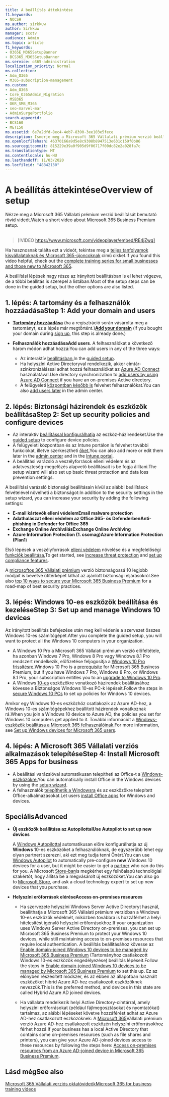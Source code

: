```yaml
---
title: A beállítás áttekintése
f1.keywords:
- NOCSH
ms.author: sirkkuw
author: Sirkkuw
manager: scotv
audience: Admin
ms.topic: article
f1_keywords:
- O365E_M365SetupBanner
- BCS365_M365SetupBanner
ms.service: o365-administration
localization_priority: Normal
ms.collection:
- Adm_O365
- M365-subscription-management
ms.custom:
- Adm_O365
- Core_O365Admin_Migration
- MSB365
- OKR_SMB_M365
- seo-marvel-mar
- AdminSurgePortfolio
search.appverid:
- BCS160
- MET150
ms.assetid: 6e7a2dfd-8ec4-4eb7-8390-3ee103e5fece
description: Ismerje meg a Microsoft 365 Vállalati prémium verzió beállítási lépéseit, az előfizetéstől, a tartományok és felhasználók hozzáadásától a biztonsági házirendek beállításán át stb.
ms.openlocfilehash: 46370166a9d5e8c9308b8947513e631c159f0b86
ms.sourcegitcommit: 815229e39a0f905d9f06717f00dc82e2a028fa7c
ms.translationtype: MT
ms.contentlocale: hu-HU
ms.lasthandoff: 11/03/2020
ms.locfileid: "48842130"
---
```

# <a name="overview-of-setup"></a><span data-ttu-id="02af5-103">A beállítás áttekintése</span><span class="sxs-lookup"><span data-stu-id="02af5-103">Overview of setup</span></span>

<span data-ttu-id="02af5-104">Nézze meg a Microsoft 365 Vállalati prémium verzió beállítását bemutató rövid videót.</span><span class="sxs-lookup"><span data-stu-id="02af5-104">Watch a short video about Microsoft 365 Business Premium setup.</span></span><br><br>

> [!VIDEO https://www.microsoft.com/videoplayer/embed/RE4jZwg] 

<span data-ttu-id="02af5-105">Ha hasznosnak találta ezt a videót, tekintse meg a [teljes tanfolyamok kisvállalatoknak és Microsoft 365-újoncoknak](https://support.microsoft.com/office/6ab4bbcd-79cf-4000-a0bd-d42ce4d12816) című cikket.</span><span class="sxs-lookup"><span data-stu-id="02af5-105">If you found this video helpful, check out the [complete training series for small businesses and those new to Microsoft 365](https://support.microsoft.com/office/6ab4bbcd-79cf-4000-a0bd-d42ce4d12816).</span></span>

<span data-ttu-id="02af5-106">A beállítási lépések nagy része az irányított beállításban is el lehet végezve, de a többi beállítás is szerepel a listában.</span><span class="sxs-lookup"><span data-stu-id="02af5-106">Most of the setup steps can be done in the guided setup, but the other options are also listed.</span></span>

## <a name="step-1-add-your-domain-and-users"></a><span data-ttu-id="02af5-107">1. lépés: A tartomány és a felhasználók hozzáadása</span><span class="sxs-lookup"><span data-stu-id="02af5-107">Step 1: Add your domain and users</span></span>

   - <span data-ttu-id="02af5-108">**[Tartomány hozzáadása](set-up.md#add-your-domain-to-personalize-sign-in)** (ha a regisztráció során vásárolta meg a tartományt, [](sign-up.md)ez a lépés már megtörtént.)</span><span class="sxs-lookup"><span data-stu-id="02af5-108">**[Add your domain](set-up.md#add-your-domain-to-personalize-sign-in)** (if you bought your domain during [sign up](sign-up.md), this step is already done.)</span></span>

   - <span data-ttu-id="02af5-109">**Felhasználók hozzáadása**</span><span class="sxs-lookup"><span data-stu-id="02af5-109">**Add users**.</span></span> <span data-ttu-id="02af5-110">A felhasználókat a következő három módon adhat hozzá:</span><span class="sxs-lookup"><span data-stu-id="02af5-110">You can add users in any of the three ways:</span></span>
        - <span data-ttu-id="02af5-111">Az interaktív [beállításban.](set-up.md#add-users-in-the-wizard)</span><span class="sxs-lookup"><span data-stu-id="02af5-111">In the [guided setup](set-up.md#add-users-in-the-wizard).</span></span>
        - <span data-ttu-id="02af5-112">Ha helyszíni Active Directoryval rendelkezik, akkor címtár-szinkronizálással adhat hozzá felhasználókat az [Azure AD Connect](https://docs.microsoft.com/microsoft-365/enterprise/set-up-directory-synchronization) használatával.</span><span class="sxs-lookup"><span data-stu-id="02af5-112">Use directory synchronization to [add users by using Azure AD Connect](https://docs.microsoft.com/microsoft-365/enterprise/set-up-directory-synchronization) if you have an on-premises Active directory.</span></span>
        - <span data-ttu-id="02af5-113">A felügyeleti [központban később is](add-users-m365b.md) felvehet felhasználókat.</span><span class="sxs-lookup"><span data-stu-id="02af5-113">You can also [add users later](add-users-m365b.md) in the admin center.</span></span>
## <a name="step-2-set-up-security-policies-and-configure-devices"></a><span data-ttu-id="02af5-114">2. lépés: Biztonsági házirendek és eszközök beállítása</span><span class="sxs-lookup"><span data-stu-id="02af5-114">Step 2: Set up security policies and configure devices</span></span> 

  - <span data-ttu-id="02af5-115">Az interaktív [beállítással konfigurálhatja](set-up.md#protect-your-organization) az eszköz-házirendeket.</span><span class="sxs-lookup"><span data-stu-id="02af5-115">Use the [guided setup](set-up.md#protect-your-organization) to configure device policies.</span></span> 
  - <span data-ttu-id="02af5-116">A felügyeleti központban és az [](view-policies-and-devices.md) Intune portálon is felvehet további funkciókat, illetve szerkesztheti [őket.](https://docs.microsoft.com/intune/tutorial-walkthrough-intune-portal)</span><span class="sxs-lookup"><span data-stu-id="02af5-116">You can also add more or edit them later in the [admin center](view-policies-and-devices.md) and in the [Intune portal](https://docs.microsoft.com/intune/tutorial-walkthrough-intune-portal).</span></span>
  - <span data-ttu-id="02af5-117">A beállítási varázsló a veszélyforrások elleni védelem és az adatveszteség-megelőzés alapvető beállításait is be fogja állítani.</span><span class="sxs-lookup"><span data-stu-id="02af5-117">The setup wizard will also set up basic threat protection and data loss prevention settings.</span></span>
  
  <span data-ttu-id="02af5-118">A beállítási varázsló biztonsági beállításain kívül az alábbi beállítások felvételével növelheti a biztonságot:</span><span class="sxs-lookup"><span data-stu-id="02af5-118">In addition to the security settings in the setup wizard, you can increase your security by adding the following settings:</span></span>

- <span data-ttu-id="02af5-119">**E-mail kártevők elleni védelem**</span><span class="sxs-lookup"><span data-stu-id="02af5-119">**Email malware protection**</span></span>
- <span data-ttu-id="02af5-120">**Adathalászat elleni védelem az Office 365- ös Defenderben**</span><span class="sxs-lookup"><span data-stu-id="02af5-120">**Anti-phishing in Defender for Office 365**</span></span>
- <span data-ttu-id="02af5-121">**Exchange Online Archiválás**</span><span class="sxs-lookup"><span data-stu-id="02af5-121">**Exchange Online Archiving**</span></span>
- <span data-ttu-id="02af5-122">**Azure Information Protection (1. csomag)**</span><span class="sxs-lookup"><span data-stu-id="02af5-122">**Azure Information Protection (Plan1**)</span></span>

<span data-ttu-id="02af5-123">Első lépések a veszélyforrások [elleni védelem](increase-threat-protection.md) növelése és a megfelelőségi [funkciók beállítása.](set-up-compliance.md)</span><span class="sxs-lookup"><span data-stu-id="02af5-123">To get started, see [increase threat protection](increase-threat-protection.md) and [set up compliance features](set-up-compliance.md).</span></span>

<span data-ttu-id="02af5-124">A [microsoftos 365 Vállalati prémium](https://docs.microsoft.com/office365/admin/security-and-compliance/secure-your-business-data) verzió biztonságossá 10 legjobb módjait is bevetve útitérképet láthat az ajánlott biztonsági eljárásokról.</span><span class="sxs-lookup"><span data-stu-id="02af5-124">See also [top 10 ways to secure your Microsoft 365 Business Premium](https://docs.microsoft.com/office365/admin/security-and-compliance/secure-your-business-data) for a road-map of best security practices.</span></span>

## <a name="step-3-set-up-and-manage-windows-10-devices"></a><span data-ttu-id="02af5-125">3. lépés: Windows 10-es eszközök beállítása és kezelése</span><span class="sxs-lookup"><span data-stu-id="02af5-125">Step 3: Set up and manage Windows 10 devices</span></span>

<span data-ttu-id="02af5-126">Az irányított beállítás befejezése után meg kell védenie a szervezet összes Windows 10-es számítógépét.</span><span class="sxs-lookup"><span data-stu-id="02af5-126">After you complete the guided setup, you will want to protect all the Windows 10 computers in your organization.</span></span>
  
- <span data-ttu-id="02af5-127">A Windows 10 [](pre-requisites-for-data-protection.md) Pro a Microsoft 365 Vállalati prémium verzió előfeltétele, ha azonban Windows 7 Pro, Windows 8 Pro vagy Windows 8.1 Pro rendszert rendelkezik, előfizetése feljogosítja a [Windows 10 Pro frissítésre.](https://docs.microsoft.com/microsoft-365/business/upgrade-to-windows-pro-creators-update)</span><span class="sxs-lookup"><span data-stu-id="02af5-127">Windows 10 Pro is a [prerequisite](pre-requisites-for-data-protection.md) for Microsoft 365 Business Premium, but if you have Windows 7 Pro, Windows 8 Pro, or Windows 8.1 Pro, your subscription entitles you to an [upgrade to  Windows 10 Pro](https://docs.microsoft.com/microsoft-365/business/upgrade-to-windows-pro-creators-update).</span></span>
- <span data-ttu-id="02af5-128">A Windows [10-es](secure-win-10-pcs.md) eszközökre vonatkozó házirendek beállításához kövesse a Biztonságos Windows 10-es PC-k lépéseit.</span><span class="sxs-lookup"><span data-stu-id="02af5-128">Follow the steps in [secure Windows 10 PCs](secure-win-10-pcs.md) to set up policies for Windows 10 devices.</span></span>

<span data-ttu-id="02af5-129">Amikor egy Windows 10-es eszközhöz csatlakozik az Azure AD-hez, a Windows 10-es számítógépekhez beállított házirendek vonatkoznak rá.</span><span class="sxs-lookup"><span data-stu-id="02af5-129">When you join a Windows 10 device to Azure AD, the policies you set for Windows 10 computers get applied to it.</span></span> <span data-ttu-id="02af5-130">További információt a [Windows-eszközök beállítása a Microsoft 365 felhasználóinak.](set-up-windows-devices.md)</span><span class="sxs-lookup"><span data-stu-id="02af5-130">For more information, see [Set up Windows devices for Microsoft 365 users](set-up-windows-devices.md).</span></span>

## <a name="step-4-install-microsoft-365-apps-for-business"></a><span data-ttu-id="02af5-131">4. lépés: A Microsoft 365 Vállalati verziós alkalmazások telepítése</span><span class="sxs-lookup"><span data-stu-id="02af5-131">Step 4: Install Microsoft 365 Apps for business</span></span>
- <span data-ttu-id="02af5-132">A beállítási varázslóval automatikusan telepítheti az Office-t a [Windows-eszközökre.](set-up.md#deploy-office-365-client-apps)</span><span class="sxs-lookup"><span data-stu-id="02af5-132">You can automatically install Office in the Windows devices by using the [setup wizard](set-up.md#deploy-office-365-client-apps).</span></span>
- <span data-ttu-id="02af5-133">A felhasználók [telepíthetik a Windowsra](https://docs.microsoft.com/office365/admin/setup/install-applications) és az eszközökre telepített Office-alkalmazásokat.</span><span class="sxs-lookup"><span data-stu-id="02af5-133">Let users [install Office apps](https://docs.microsoft.com/office365/admin/setup/install-applications) for Windows and devices.</span></span>
     
## <a name="advanced"></a><span data-ttu-id="02af5-134">Speciális</span><span class="sxs-lookup"><span data-stu-id="02af5-134">Advanced</span></span>
- <span data-ttu-id="02af5-135">**Új eszközök beállítása az Autopilottal**</span><span class="sxs-lookup"><span data-stu-id="02af5-135">**Use Autopilot to set up new devices**</span></span>
            
     <span data-ttu-id="02af5-136">A [Windows Autopilottal](add-autopilot-devices-and-profile.md) automatikusan előre konfigurálhatja az új **Windows** 10-es eszközöket [](https://www.microsoft.com/solution-providers/search) a felhasználóknak, de egyszerűbb lehet egy olyan partnert szerezni, aki ezt meg tudja tenni Önért.</span><span class="sxs-lookup"><span data-stu-id="02af5-136">You can use [Windows Autopilot](add-autopilot-devices-and-profile.md) to automatically pre-configure **new** Windows 10 devices for a user, but it might be easier to get a [partner](https://www.microsoft.com/solution-providers/search) who can do this for you.</span></span> <span data-ttu-id="02af5-137">A Microsoft [Store-ban](https://go.microsoft.com/fwlink/?linkid=874598)is megkérhet egy felhőalapú technológiai szakértőt, hogy állítsa be a megvásárolt új eszközöket.</span><span class="sxs-lookup"><span data-stu-id="02af5-137">You can also go to [Microsoft Store](https://go.microsoft.com/fwlink/?linkid=874598), and ask a cloud technology expert to set up new devices that you purchase.</span></span>

- <span data-ttu-id="02af5-138">**Helyszíni erőforrások elérése**</span><span class="sxs-lookup"><span data-stu-id="02af5-138">**Access on-premises resources**</span></span>

     - <span data-ttu-id="02af5-139">Ha szervezete helyszíni Windows Server Active Directoryt használ, beállíthatja a Microsoft 365 Vállalati prémium verzióban a Windows 10-es eszközök védelmét, miközben továbbra is hozzáférhet a helyi hitelesítést igénylő helyszíni erőforrásokhoz.</span><span class="sxs-lookup"><span data-stu-id="02af5-139">If your organization uses Windows Server Active Directory on-premises, you can set up Microsoft 365 Business Premium to protect your Windows 10 devices, while still maintaining access to on-premises resources that require local authentication.</span></span> <span data-ttu-id="02af5-140">A beállítás beállításához kövesse az [Enable domain-joined Windows 10 devices to be managed by Microsoft 365 Business Premium](manage-windows-devices.md) (Tartományhoz csatlakozott Windows 10-es eszközök engedélyezése) beállítás lépéseit.</span><span class="sxs-lookup"><span data-stu-id="02af5-140">Follow the steps in [Enable domain-joined Windows 10 devices to be managed by Microsoft 365 Business Premium](manage-windows-devices.md) to set this up.</span></span> <span data-ttu-id="02af5-141">Ez az előnyben részesített módszer, és az ebben az állapotban használt eszközöket hibrid Azure AD-hez csatlakozott eszközöknek nevezzük.</span><span class="sxs-lookup"><span data-stu-id="02af5-141">This is the preferred method, and devices in this state are called Hybrid Azure AD joined devices.</span></span>

    - <span data-ttu-id="02af5-142">Ha vállalata rendelkezik helyi Active Directory-címtárral, amely helyszíni erőforrásokat (például fájlmegosztásokat és nyomtatókat) tartalmaz, az alábbi lépéseket követve hozzáférést adhat az Azure AD-hez csatlakozott eszközöknek: A [Microsoft 365](access-resources.md)Vállalati prémium verzió Azure AD-hez csatlakozott eszközén helyszíni erőforrásokhoz férhet hozzá.</span><span class="sxs-lookup"><span data-stu-id="02af5-142">If your business has a local Active Directory that contains some on-premises resources (such as file shares and printers), you can give your Azure AD-joined devices access to these resources by following the steps here: [Access on-premises resources from an Azure AD-joined device in Microsoft 365 Business Premium](access-resources.md).</span></span>

## <a name="see-also"></a><span data-ttu-id="02af5-143">Lásd még</span><span class="sxs-lookup"><span data-stu-id="02af5-143">See also</span></span>

[<span data-ttu-id="02af5-144">Microsoft 365 Vállalati verziós oktatóvideók</span><span class="sxs-lookup"><span data-stu-id="02af5-144">Microsoft 365 for business training videos</span></span>](https://support.microsoft.com/office/6ab4bbcd-79cf-4000-a0bd-d42ce4d12816)
